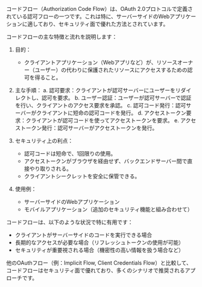 コードフロー（Authorization Code Flow）は、OAuth 2.0プロトコルで定義されている認可フローの一つです。これは特に、サーバーサイドのWebアプリケーションに適しており、セキュリティ面で優れた方法とされています。

コードフローの主な特徴と流れを説明します：

1. 目的：
   - クライアントアプリケーション（Webアプリなど）が、リソースオーナー（ユーザー）の代わりに保護されたリソースにアクセスするための認可を得ること。

2. 主な手順：
   a. 認可要求：クライアントが認可サーバーにユーザーをリダイレクトし、認可を要求。
   b. ユーザー認証：ユーザーが認可サーバーで認証を行い、クライアントのアクセス要求を承認。
   c. 認可コード発行：認可サーバーがクライアントに短命の認可コードを発行。
   d. アクセストークン要求：クライアントが認可コードを使ってアクセストークンを要求。
   e. アクセストークン発行：認可サーバーがアクセストークンを発行。

3. セキュリティ上の利点：
   - 認可コードは短命で、1回限りの使用。
   - アクセストークンがブラウザを経由せず、バックエンドサーバー間で直接やり取りされる。
   - クライアントシークレットを安全に保管できる。

4. 使用例：
   - サーバーサイドのWebアプリケーション
   - モバイルアプリケーション（追加のセキュリティ機能と組み合わせて）

コードフローは、以下のような状況で特に有用です：

- クライアントがサーバーサイドのコードを実行できる場合
- 長期的なアクセスが必要な場合（リフレッシュトークンの使用が可能）
- セキュリティが重要視される場合（機密性の高い情報を扱う場合など）

他のOAuthフロー（例：Implicit Flow, Client Credentials Flow）と比較して、コードフローはセキュリティ面で優れており、多くのシナリオで推奨されるアプローチです。
